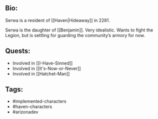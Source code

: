 ## Bio:

Serwa is a resident of [[Haven|Hideaway]] in 2281.

Serwa is the daughter of [[Benjamin]]. Very idealistic. Wants to fight the Legion, but is settling for guarding the community’s armory for now.

## Quests:

- Involved in [[I-Have-Sinned]]
- Involved in [[It's-Now-or-Never]]
- Involved in [[Hatchet-Man]]

## Tags:

- #implemented-characters
- #haven-characters
- #arizonadev